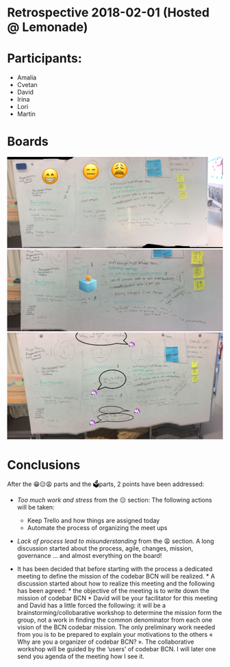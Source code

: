 # Retrospective 2018-02-01 (Hosted @ Lemonade)


# Participants:
* Amalia
* Cvetan
* David
* Irina
* Lori
* Martin

# Boards

![Retro likes](board1.jpg?raw=true "Retrospective Board - did not like, ok, liked")
![Retro voting](board2.jpg?raw=true "Retrospective Board - voting")
![Retro actions](board3.jpg?raw=true "Retrospective Board - Actions")

# Conclusions
After the 😁😑😩 parts and the 🗳parts, 2 points have been addressed:
* _Too much work and stress_ from the 😑 section: The following actions will be taken:
    * Keep Trello and how things are assigned today
    * Automate the process of organizing the meet ups
* _Lack of process lead to misunderstanding_ from the 😩 section. A long discussion started about the process, agile, changes, mission, governance … and almost everything on the board!

* It has been decided that before starting with the process a dedicated meeting to define the mission of the codebar BCN will be realized.
        * A discussion started about how to realize this meeting and the following has been agreed:
        * the objective of the meeting is to write down the mission of codebar BCN
        * David will be your facilitator for this meeting and David has a little forced the following: it will be a brainstorming/collobarative workshop to determine the mission form the group, not a work in finding the common denominator from each one vision of the BCN codebar mission. The only preliminary work needed from you is to be prepared to explain your motivations to the others « Why are you a organizer of codebar BCN? ». The collaborative workshop will be guided by the ‘users' of codebar BCN. I will later one send you agenda of the meeting how I see it.
